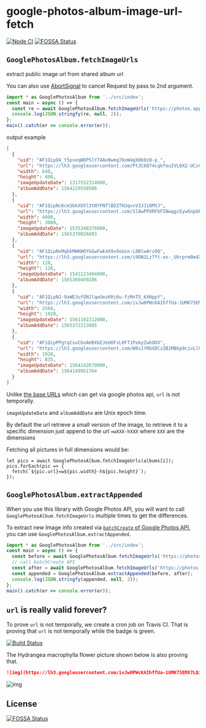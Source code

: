 # google-photos-album-image-url-fetch

[![Node CI](https://github.com/yumetodo/google-photos-album-image-url-fetch/actions/workflows/test.yml/badge.svg)](https://github.com/yumetodo/google-photos-album-image-url-fetch/actions/workflows/test.yml)
[![FOSSA Status](https://app.fossa.com/api/projects/git%2Bgithub.com%2Fyumetodo%2Fgoogle-photos-album-image-url-fetch.svg?type=shield)](https://app.fossa.com/projects/git%2Bgithub.com%2Fyumetodo%2Fgoogle-photos-album-image-url-fetch?ref=badge_shield)

## `GooglePhotosAlbum.fetchImageUrls`

extract public image url from shared album url

You can also use [AbortSignal](https://developer.mozilla.org/en-US/docs/Web/API/AbortSignal) to cancel Request by pass to 2nd argument.

```typescript
import * as GooglePhotosAlbum from '../src/index';
const main = async () => {
  const re = await GooglePhotosAlbum.fetchImageUrls('https://photos.app.goo.gl/QCXy6XaKX5x1AynH8');
  console.log(JSON.stringfy(re, null, 2));
};
main().catch(er => console.error(er));
```

output example

```json
[
  {
    "uid": "AF1QipO4_Y5pseqWDPSlY7AAo0wmg76xW4gX0kOz8-p_",
    "url": "https://lh3.googleusercontent.com/Pt3C6874cqkfeuIVL0XZ-UCsC6zLzeQmxq7T9-sDiPhyAgvJiKl_SCrvrMMkpuWuZ1TFkU65ilaZJrCbePRYo1q1qGTYvFV6J8gbYfZhhxQuXm2zXx6QDQkj0K-uBBUzozw7YLYQ5g",
    "width": 640,
    "height": 480,
    "imageUpdateDate": 1317552314000,
    "albumAddDate": 1564229558506
  },
  {
    "uid": "AF1QipNcKcm3bkXUXl3tNYFNTlBDZfKUqvvV3JJi8MVJ",
    "url": "https://lh3.googleusercontent.com/Sl8wPPURFbFINwqgcEywOnpUk8sksgGKJI25Wtl885abhMoGHrxZh_qEe26bQmfv1OAG4ZX8qkz1svnLSJJZjh317TuU4cTk1vN04MbucjU8mlX7uDy0CPxVe8gggL-ftx6VgqWYxA",
    "width": 4000,
    "height": 3000,
    "imageUpdateDate": 1535348376000,
    "albumAddDate": 1565370026893
  },
  {
    "uid": "AF1QipNxMqbkMWKWOYGGwFwE4X9vOoGsn-L8BlwArcOQ",
    "url": "https://lh3.googleusercontent.com/i9DN1Lz7ft-oo-_Ubrprm8m4XyrI0sDpd5QFBlsNCV2FrWR2KYE95zLgPYSWcqdodGkCMEv7QZOIvRgfRqjlYLrfHQmGlQosTlvfYV8LcpyllenyOpJcgY-qRFN1wTjfZ-yQ-mzqjw",
    "width": 128,
    "height": 128,
    "imageUpdateDate": 1542123494000,
    "albumAddDate": 1565369489286
  },
  {
    "uid": "AF1QipNJ-9aWE3ufONJlqwUezKHj6u-fzMnT5_6XHppY",
    "url": "https://lh3.googleusercontent.com/ivJw0PWcKAIhffUa-1UMK75EMX7LQJ9CEwogzCpdZaFMw9_QcxKkWTiw74we5_0gW3dbFh2CRF60kngwc2tqtdy0r54VeEcSi-l77Jabr8QPP8IGUW3gfT6lFzR6RD8K0lpTFbT0Tw",
    "width": 2560,
    "height": 1920,
    "imageUpdateDate": 1561102312000,
    "albumAddDate": 1565372213085
  },
  {
    "uid": "AF1QipPPgtqCsxCboAH8XkEJeUOFsL0FT1PakyZwkODX",
    "url": "https://lh3.googleusercontent.com/W8s1YRbVDCzZB1MBkp9civLlO-nW5VODxaSkov4RAxI-rKxUaQou1vaTr1x1Upd_fv1jAEw-g8wACiQcKtJ2ZqlBtIYP-vHkr16Zl3BRU9K_1JsfTQ0ws5LDBptBHFlPAdwUh5NBCg",
    "width": 1920,
    "height": 835,
    "imageUpdateDate": 1564142679000,
    "albumAddDate": 1564149961764
  }
]
```

Unlike [the base URLs](https://developers.google.com/photos/library/reference/rest/v1/mediaItems#MediaItem) which can get via google photos api, `url` is not temporally.

`imageUpdateDate` and `albumAddDate` are Unix epoch time.

By default the url retrieve a small version of the image, to retrieve it to a specific dimension just append to the url `=wXXX-hXXX` where `XXX` are the dimensions

Fetching all pictures in full dimensions would be:

```
let pics = await GooglePhotosAlbum.fetchImageUrls(albums[i]);
pics.forEach(pic => {
  fetch(`${pic.url}=w${pic.width}-h${pic.height}`);
});
```

## `GooglePhotosAlbum.extractAppended`

When you use this library with Google Photos API, you will want to call `GooglePhotosAlbum.fetchImageUrls` multiple times to get the differences.

To extract new Image info created via [`batchCreate` of Google Photos API](https://developers.google.com/photos/library/reference/rest/v1/mediaItems/batchCreate),  
you can use `GooglePhotosAlbum.extractAppended`.

```typescript
import * as GooglePhotosAlbum from '../src/index';
const main = async () => {
  const before = await GooglePhotosAlbum.fetchImageUrls('https://photos.app.goo.gl/QCXy6XaKX5x1AynH8');
  // call batchCreate API
  const after = await GooglePhotosAlbum.fetchImageUrls('https://photos.app.goo.gl/QCXy6XaKX5x1AynH8');
  const appended = GooglePhotosAlbum.extractAppended(before, after);
  console.log(JSON.stringfy(appended, null, 2));
};
main().catch(er => console.error(er));
```

## `url` is really valid forever?

To prove `url` is not temporally, we create a cron job on Travis CI. That is proving that `url` is not temporally while the badge is green.

[![Build Status](https://travis-ci.org/yumetodo/google-photos-album-image-url-fetch.svg?branch=master)](https://travis-ci.org/yumetodo/google-photos-album-image-url-fetch)

The Hydrangea macrophylla flower picture shown below is also proving that.

```markdown
![img](https://lh3.googleusercontent.com/ivJw0PWcKAIhffUa-1UMK75EMX7LQJ9CEwogzCpdZaFMw9_QcxKkWTiw74we5_0gW3dbFh2CRF60kngwc2tqtdy0r54VeEcSi-l77Jabr8QPP8IGUW3gfT6lFzR6RD8K0lpTFbT0Tw)
```

![img](https://lh3.googleusercontent.com/ivJw0PWcKAIhffUa-1UMK75EMX7LQJ9CEwogzCpdZaFMw9_QcxKkWTiw74we5_0gW3dbFh2CRF60kngwc2tqtdy0r54VeEcSi-l77Jabr8QPP8IGUW3gfT6lFzR6RD8K0lpTFbT0Tw)

## License

[![FOSSA Status](https://app.fossa.com/api/projects/git%2Bgithub.com%2Fyumetodo%2Fgoogle-photos-album-image-url-fetch.svg?type=large)](https://app.fossa.com/projects/git%2Bgithub.com%2Fyumetodo%2Fgoogle-photos-album-image-url-fetch?ref=badge_large)

